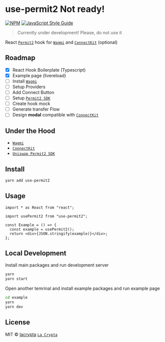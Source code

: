 # use-permit2 Not ready!

[![NPM](https://img.shields.io/npm/v/use-permit2.svg)](https://www.npmjs.com/package/use-permit2) [![JavaScript Style Guide](https://img.shields.io/badge/code_style-standard-brightgreen.svg)](https://standardjs.com)

> Currently under development! Please, do not use it

React [`Permit2`](https://docs.uniswap.org/contracts/permit2/overview) hook for [`Wagmi`](https://wagmi.sh/) and [`ConnectKit`](https://docs.family.co/connectkit) (optional)

## Roadmap

- [x] React Hook Boilerplate (Typescript)
- [x] Example page (livereload)
- [ ] Install [`Wagmi`](https://wagmi.sh/)
- [ ] Setup Providers
- [ ] Add Connect Button
- [ ] Setup [`Permit2 SDK`](https://www.npmjs.com/package/@uniswap/permit2-sdk)
- [ ] Create hook mock
- [ ] Generate transfer Flow
- [ ] Design **modal** compatible with [`ConnectKit`](https://docs.family.co/connectkit)

## Under the Hood

- [`Wagmi`](https://wagmi.sh/)
- [`ConnectKit`](https://docs.family.co/connectkit)
- [`Uniswap Permit2 SDK`](https://www.npmjs.com/package/@uniswap/permit2-sdk)

## Install

```bash
yarn add use-permit2
```

## Usage

```tsx
import * as React from "react";

import usePermit2 from "use-permit2";

const Example = () => {
  const example = usePermit2();
  return <div>{JSON.stringify(example)}</div>;
};
```

## Local Development

Install main packages and run development server

```bash
yarn
yarn start
```

Open another temrinal and install example packages and run example page

```bash
cd example
yarn
yarn dev
```

## License

MIT © [lacrypta](https://github.com/lacrypta) [`La Crypta`](https://lacrypta.com.ar)

